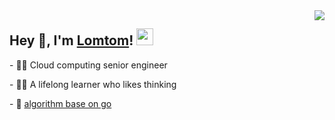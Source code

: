 <img align="right" src="https://github-readme-stats.vercel.app/api?username=lomtom&theme=github_dark&show_icons=true&hide_border=true&bg_color=#161B22">



<h2>  Hey 👋, I'm <a href="https://lomtom.cn" target="_blank">Lomtom</a>! <img src="https://user-images.githubusercontent.com/5679180/79618120-0daffb80-80be-11ea-819e-d2b0fa904d07.gif" width="27px"></h2>
<p>- 👨‍💻 Cloud computing senior engineer </p>
<p>- 👨‍🎓 A lifelong learner who likes thinking </p>
<p>- 🌱 <a href="https://algorithm.lomtom.cn"  target="_blank">algorithm base on go</a></p>


<!--
**lomtom/lomtom** is a ✨ _special_ ✨ repository because its `README.md` (this file) appears on your GitHub profile.


[![Top Langs](https://github-readme-stats.vercel.app/api/top-langs/?username=lomtom&layout=compact&theme=dark&hide_border=true)](https://lomtom.cn)

Here are some ideas to get you started:

- 🔭 I’m currently working on ...
- 🌱 I’m currently learning ...
- 👯 I’m looking to collaborate on ...
- 🤔 I’m looking for help with ...
- 💬 Ask me about ...
- 📫 How to reach me: ...
- 😄 Pronouns: ...
- ⚡ Fun fact: ...
-->
